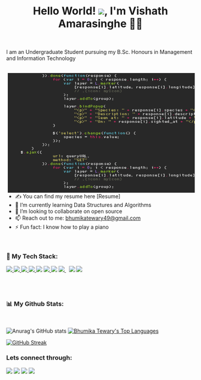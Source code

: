 <h1 align="center">Hello World! <img src="https://raw.githubusercontent.com/MartinHeinz/MartinHeinz/master/wave.gif" width="30px">, I'm Vishath Amarasinghe 👩‍💻</h1>
<br>

I am an Undergraduate Student
pursuing my  B.Sc. Honours in Management and Information Technology

<br>

<img align="right" alt="GIF" src="https://github.com/bhumikatewary/bhumikatewary/blob/main/giphy.gif" width="500" height="320" />

- ✍ You can find my resume here [Resume]
- 🌱 I’m currently learning Data Structures and Algorithms
- 👯 I’m looking to collaborate on open source
- 📫 Reach out to me: bhumikatewary49@gmail.com
- ⚡ Fun fact: I know how to play a piano

<br>


### 🚀 My Tech Stack:

<p align="left">
    <a href="https://www.w3.org/html/" target="_blank"> <img src="https://img.icons8.com/color/48/000000/html-5.png"/> </a>
    <a href="https://www.w3schools.com/css/" target="_blank"> <img src="https://img.icons8.com/color/48/000000/css3.png"/> </a>
    <a href="https://getbootstrap.com" target="_blank"> <img src="https://img.icons8.com/color/48/000000/bootstrap.png"/> </a>
    <a href="https://developer.mozilla.org/en-US/docs/Web/JavaScript" target="_blank"> <img src="https://img.icons8.com/color/48/000000/javascript.png"/> </a>
    <a href="https://en.wikipedia.org/wiki/C%2B%2B"><img src="https://img.icons8.com/color/48/000000/c-plus-plus-logo.png"/></a>
    <a href="https://www.python.org" target="_blank"> <img src="https://img.icons8.com/color/48/000000/python.png"/> </a>
    <a href="https://jquery.com/"><img src="https://img.icons8.com/external-tal-revivo-shadow-tal-revivo/48/000000/external-jquery-is-a-javascript-library-designed-to-simplify-html-logo-shadow-tal-revivo.png"/></a>
    <a style="padding-right:8px;" href="https://nodejs.org" target="_blank"> <img src="https://img.icons8.com/color/48/000000/nodejs.png"/> </a>
    <a href="https://www.android.com/intl/en_in/" target="_blank"><img src="https://img.icons8.com/color/48/000000/android-os.png"/></a>
    <a href="https://wordpress.com/"><img src="https://img.icons8.com/fluency/48/000000/wordpress.png"/></a>
</p>

<br>


<br>

### 📊 My Github Stats:
<br/>

![Anurag's GitHub stats](https://github-readme-stats.vercel.app/api?username=bhumikatewary&show_icons=true&theme=radical) <a href="https://github.com/SubhamRaoniar28/github-readme-stats"><img alt="Bhumika Tewary's Top Languages" src="https://github-readme-stats.vercel.app/api/top-langs/?username=bhumikatewary&langs_count=8&count_private=true&layout=compact&theme=react&hide_border=true&bg_color=0D1117" /></a>

[![GitHub Streak](https://github-readme-streak-stats.herokuapp.com?user=bhumikatewary&theme=radical&hide_border=true&date_format=M%20j%5B%2C%20Y%5D)](https://git.io/streak-stats)
<br>


### Lets connect through:
<a href="https://www.facebook.com/tewaryb/"><img src="https://img.icons8.com/fluency/48/000000/meta.png"/></a>
<a href="https://twitter.com/bhumika_tewary"><img src="https://img.icons8.com/color/48/000000/twitter--v1.png"/></a>
<a href="https://www.linkedin.com/in/bhumika-tewary-6673681a4/"><img src="https://img.icons8.com/color/48/000000/linkedin.png"/></a>
<a href="https://in.pinterest.com/"><img src="https://img.icons8.com/color/48/000000/pinterest--v1.png"/></a>
